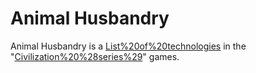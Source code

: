 # Animal Husbandry

Animal Husbandry is a [List%20of%20technologies](technology) in the "[Civilization%20%28series%29](Civilization)" games.